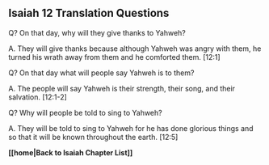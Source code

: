 ## Isaiah 12 Translation Questions ##

Q? On that day, why will they give thanks to Yahweh?

A. They will give thanks because although Yahweh was angry with them, he turned his wrath away from them and he comforted them. [12:1]

Q? On that day what will people say Yahweh is to them?

A. The people will say Yahweh is their strength, their song, and their salvation. [12:1-2]

Q? Why will people be told to sing to Yahweh?
 
A. They will be told to sing to Yahweh for he has done glorious things and so that it will be known throughout the earth. [12:5]

__[[home|Back to Isaiah Chapter List]]__

